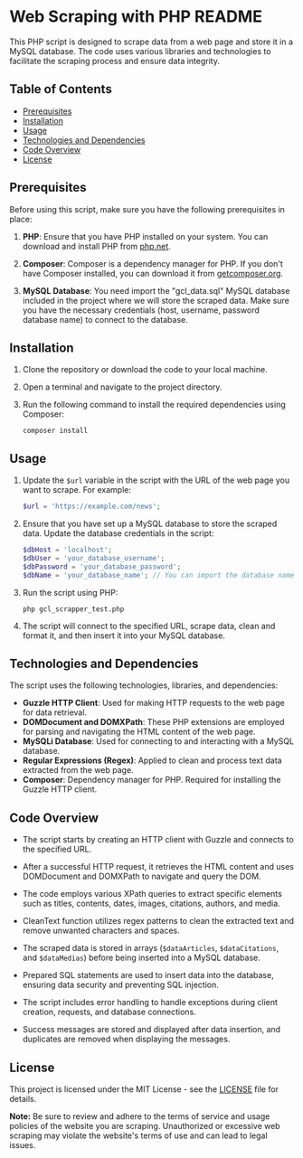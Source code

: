 # Web Scraping with PHP README

This PHP script is designed to scrape data from a web page and store it in a MySQL database. The code uses various libraries and technologies to facilitate the scraping process and ensure data integrity.

## Table of Contents

- [Prerequisites](#prerequisites)
- [Installation](#installation)
- [Usage](#usage)
- [Technologies and Dependencies](#technologies-and-dependencies)
- [Code Overview](#code-overview)
- [License](#license)

## Prerequisites

Before using this script, make sure you have the following prerequisites in place:

1. **PHP**: Ensure that you have PHP installed on your system. You can download and install PHP from [php.net](https://www.php.net/).

2. **Composer**: Composer is a dependency manager for PHP. If you don't have Composer installed, you can download it from [getcomposer.org](https://getcomposer.org/download/).

3. **MySQL Database**: You need import the "gcl_data.sql" MySQL database included in the project where we will store the scraped data. Make sure you have the necessary credentials (host, username, password database name) to connect to the database.

## Installation

1. Clone the repository or download the code to your local machine.

2. Open a terminal and navigate to the project directory.

3. Run the following command to install the required dependencies using Composer:

   ```
   composer install
   ```

## Usage

1. Update the `$url` variable in the script with the URL of the web page you want to scrape. For example:

   ```php
   $url = 'https://example.com/news';
   ```

2. Ensure that you have set up a MySQL database to store the scraped data. Update the database credentials in the script:

   ```php
   $dbHost = 'localhost';
   $dbUser = 'your_database_username';
   $dbPassword = 'your_database_password';
   $dbName = 'your_database_name'; // You can import the database named "gcl_data.sql" included this project
   ```

3. Run the script using PHP:

   ```
   php gcl_scrapper_test.php
   ```

4. The script will connect to the specified URL, scrape data, clean and format it, and then insert it into your MySQL database.

## Technologies and Dependencies

The script uses the following technologies, libraries, and dependencies:

- **Guzzle HTTP Client**: Used for making HTTP requests to the web page for data retrieval.
- **DOMDocument and DOMXPath**: These PHP extensions are employed for parsing and navigating the HTML content of the web page.
- **MySQLi Database**: Used for connecting to and interacting with a MySQL database.
- **Regular Expressions (Regex)**: Applied to clean and process text data extracted from the web page.
- **Composer**: Dependency manager for PHP. Required for installing the Guzzle HTTP client.

## Code Overview

- The script starts by creating an HTTP client with Guzzle and connects to the specified URL.

- After a successful HTTP request, it retrieves the HTML content and uses DOMDocument and DOMXPath to navigate and query the DOM.

- The code employs various XPath queries to extract specific elements such as titles, contents, dates, images, citations, authors, and media.

- CleanText function utilizes regex patterns to clean the extracted text and remove unwanted characters and spaces.

- The scraped data is stored in arrays (`$dataArticles`, `$dataCitations`, and `$dataMedias`) before being inserted into a MySQL database.

- Prepared SQL statements are used to insert data into the database, ensuring data security and preventing SQL injection.

- The script includes error handling to handle exceptions during client creation, requests, and database connections.

- Success messages are stored and displayed after data insertion, and duplicates are removed when displaying the messages.

## License

This project is licensed under the MIT License - see the [LICENSE](LICENSE) file for details.

**Note:** Be sure to review and adhere to the terms of service and usage policies of the website you are scraping. Unauthorized or excessive web scraping may violate the website's terms of use and can lead to legal issues.